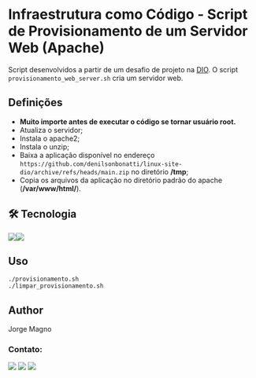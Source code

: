 # Infraestrutura como Código - Script de Provisionamento de um Servidor Web (Apache)

Script desenvolvidos a partir de um desafio de projeto na [DIO](https://www.dio.me/). 
O script ```provisionamento_web_server.sh``` cria um servidor web.

## Definições

- **Muito importe antes de executar o código se tornar usuário root.**
- Atualiza o servidor;
- Instala o apache2;
- Instala o unzip;
- Baixa a aplicação disponível no endereço ``` https://github.com/denilsonbonatti/linux-site-dio/archive/refs/heads/main.zip ``` no diretório **/tmp**;
- Copia os arquivos da aplicação no diretório padrão do apache (**/var/www/html/**).


## 🛠 Tecnologia
<img src="https://img.shields.io/badge/Linux-FCC624?style=for-the-badge&logo=linux&logoColor=black" /><img src="https://img.shields.io/badge/Shell_Script-121011?style=for-the-badge&logo=gnu-bash&logoColor=white" />

## Uso

```
./provisionamento.sh
./limpar_provisionamento.sh
```

## Author
Jorge Magno

### Contato:
[<img src="https://img.shields.io/badge/linkedin-%230077B5.svg?&style=for-the-badge&logo=linkedin&logoColor=white" />](https://www.linkedin.com/in/jorge-magno-l-moraes-381a19174/) 
[<img src = "https://img.shields.io/badge/instagram-%23E4405F.svg?&style=for-the-badge&logo=instagram&logoColor=white">](https://www.instagram.com/jorgepierrot/?hl=pt-br) 
[<img src = "https://img.shields.io/badge/facebook-%231877F2.svg?&style=for-the-badge&logo=facebook&logoColor=white">](https://www.facebook.com/jorge.magno.7)
